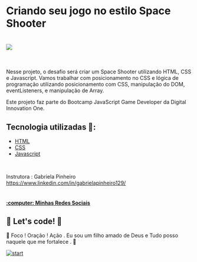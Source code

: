 # Criando seu jogo no estilo Space Shooter

<h1>
   <img src="https://i.ibb.co/PFqqQQp/start.png" border="0">
</h1>
<br>

Nesse projeto, o desafio será criar um Space Shooter utilizando HTML, CSS e Javascript. Vamos trabalhar com posicionamento no CSS e lógica de programação utilizando posicionamento com CSS, manipulação do DOM, eventListeners, e manipulação de Array.

Este projeto faz parte do Bootcamp JavaScript Game Developer da Digital Innovation One.


## Tecnologia utilizadas 🚀:

* [HTML](https://www.w3schools.com/html/)
* [CSS](https://developer.mozilla.org/pt-BR/docs/Web/CSS)
* [Javascript](https://developer.mozilla.org/pt-BR/docs/Web/JavaScript)
<br/>

Instrutora : Gabriela Pinheiro<br>
https://www.linkedin.com/in/gabrielapinheiro129/
<br>
<br>
<h4 align="left">
  <a target='_blank' href='https://linktr.ee/ygtecnologia'>:computer: Minhas Redes Sociais  </a><br />
</h4>

## 🚀 Let's code! 🚀


🙏 Foco ! Oração ! Ação . Eu sou um filho amado de Deus e Tudo posso naquele que me fortalece . 🙏








<a href="https://ibb.co/QpyyddB"><img src="https://i.ibb.co/PFqqQQp/start.png" alt="start" border="0"></a>










